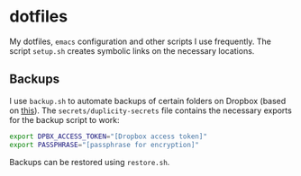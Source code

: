 # dotfiles

My dotfiles, `emacs` configuration and other scripts I use frequently.
The script `setup.sh` creates symbolic links on the necessary locations.

## Backups

I use `backup.sh` to automate backups of certain folders on Dropbox (based on [this](https://www.roussos.cc/2018/03/05/duplicity-gpg-dropbox/)).
The `secrets/duplicity-secrets` file contains the necessary exports for the backup script to work:

```bash
export DPBX_ACCESS_TOKEN="[Dropbox access token]"
export PASSPHRASE="[passphrase for encryption]"
```

Backups can be restored using `restore.sh`.

<!-- I had to run `pip install dropbox --upgrade` for it to work. -->

